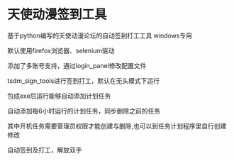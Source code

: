 # 天使动漫签到工具

基于python编写的天使动漫论坛的自动签到打工工具 windows专用

默认使用firefox浏览器、selenium驱动

添加了多账号支持，通过login_panel修改配置文件

tsdm_sign_tools进行签到打工，默认在无头模式下运行

包成exe后运行能够自动添加计划任务

自动添加每6小时运行的计划任务，同步删除之前的任务

其中开机任务需要管理员权限才能创建与删除,也可以到任务计划程序里自行创建修改

自动签到及打工，解放双手